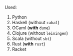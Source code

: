 Used:
  1. Python
  2. Haskell (without `cabal`)
  3. OCaml (**with** `dune`)
  4. Clojure (without `leiningen`)
  5. Scala (without `sbt`)
  6. Rust (**with** `rust`)
  7. Racket
